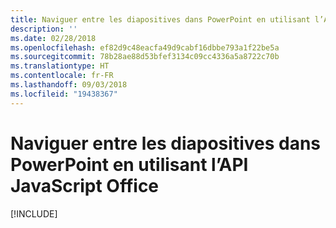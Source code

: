 ```yaml
---
title: Naviguer entre les diapositives dans PowerPoint en utilisant l’API JavaScript Office
description: ''
ms.date: 02/28/2018
ms.openlocfilehash: ef82d9c48eacfa49d9cabf16dbbe793a1f22be5a
ms.sourcegitcommit: 78b28ae88d53bfef3134c09cc4336a5a8722c70b
ms.translationtype: HT
ms.contentlocale: fr-FR
ms.lasthandoff: 09/03/2018
ms.locfileid: "19438367"
---
```

# <a name="navigate-between-slides-in-powerpoint-using-the-office-javascript-api"></a>Naviguer entre les diapositives dans PowerPoint en utilisant l’API JavaScript Office

[!INCLUDE[](../includes/powerpoint-tutorial-navigate-slides.md)]